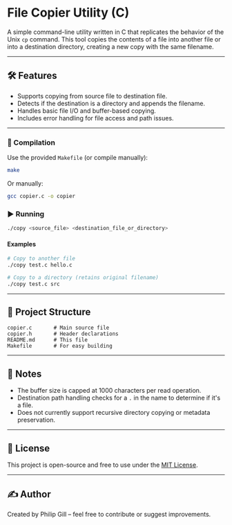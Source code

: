 # File Copier Utility (C)

A simple command-line utility written in C that replicates the behavior of the Unix `cp` command. This tool copies the contents of a file into another file or into a destination directory, creating a new copy with the same filename.

---

## 🛠 Features

- Supports copying from source file to destination file.
- Detects if the destination is a directory and appends the filename.
- Handles basic file I/O and buffer-based copying.
- Includes error handling for file access and path issues.

---

### 🔧 Compilation

Use the provided `Makefile` (or compile manually):

```bash
make
```

Or manually:

```bash
gcc copier.c -o copier
```

### ▶️ Running

```bash
./copy <source_file> <destination_file_or_directory>
```

#### Examples

```bash
# Copy to another file
./copy test.c hello.c

# Copy to a directory (retains original filename)
./copy test.c src
```

---

## 📂 Project Structure

```
copier.c       # Main source file
copier.h       # Header declarations
README.md      # This file
Makefile       # For easy building
```

---

## 📌 Notes

- The buffer size is capped at 1000 characters per read operation.
- Destination path handling checks for a `.` in the name to determine if it's a file.
- Does not currently support recursive directory copying or metadata preservation.

---

## 📄 License

This project is open-source and free to use under the [MIT License](LICENSE).

---

## ✍️ Author

Created by Philip Gill – feel free to contribute or suggest improvements.
